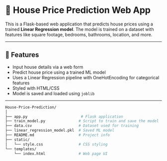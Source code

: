 # 🏡 House Price Prediction Web App

This is a Flask-based web application that predicts house prices using a trained **Linear Regression model**. The model is trained on a dataset with features like square footage, bedrooms, bathrooms, location, and more.

---

## 🔧 Features

- Input house details via a web form
- Predict house price using a trained ML model
- Uses a Linear Regression pipeline with OneHotEncoding for categorical features
- Styled with HTML/CSS
- Model is saved and loaded using `joblib`

---

```bash
House-Price-Prediction/
│
├── app.py                        # Flask application
├── train_model.py               # Script to train and save the model
├── data.csv                     # Dataset used for training
├── linear_regression_model.pkl  # Saved ML model
├── README.md                    # Project info
├── static/
│   └── style.css                # CSS styling
└── templates/
    └── index.html               # Web page UI
